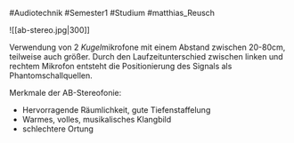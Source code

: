 #Audiotechnik #Semester1 #Studium #matthias_Reusch 

![[ab-stereo.jpg|300]]

Verwendung von 2 *Kugel*mikrofone mit einem Abstand zwischen 20-80cm, teilweise auch größer.
Durch den Laufzeitunterschied zwischen linken und rechtem Mikrofon entsteht die Positionierung des Signals als Phantomschallquellen. 

Merkmale der AB-Stereofonie: 
- Hervorragende Räumlichkeit, gute Tiefenstaffelung 
- Warmes, volles, musikalisches Klangbild 
- schlechtere Ortung
